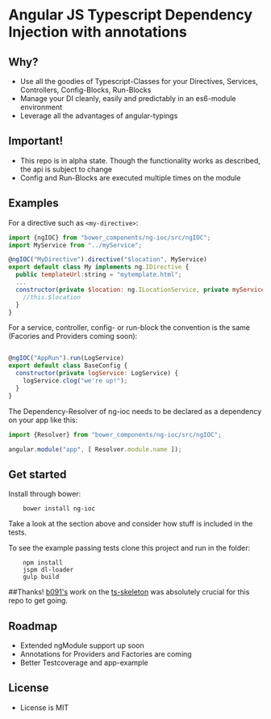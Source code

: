 # Angular JS Typescript Dependency Injection with annotations

## Why?

- Use all the goodies of Typescript-Classes for your Directives, Services, Controllers, Config-Blocks, Run-Blocks
- Manage your DI cleanly, easily and predictably in an es6-module environment
- Leverage all the advantages of angular-typings

## Important!

- This repo is in alpha state. Though the functionality works as described, the api is subject to change
- Config and Run-Blocks are executed multiple times on the module

## Examples

For a directive such as ```<my-directive>```:

```js
import {ngIOC} from "bower_components/ng-ioc/src/ngIOC";
import MyService from "../myService";

@ngIOC("MyDirective").directive("$location", MyService)
export default class My implements ng.IDirective {
  public templateUrl:string = "mytemplate.html";
  ...
  constructor(private $location: ng.ILocationService, private myService: MyService) {
    //this.$location
  }
}
```
For a service, controller, config- or run-block the convention is the same (Facories and Providers coming soon):
```js

@ngIOC("AppRun").run(LogService)
export default class BaseConfig {
  constructor(private logService: LogService) {
    logService.clog("we're up!");
  }
}

```
The Dependency-Resolver of ng-ioc needs to be declared as a dependency on your app like this:
```js
import {Resolver} from "bower_components/ng-ioc/src/ngIOC";

angular.module("app", [ Resolver.module.name ]);  
```

## Get started

Install through bower:

        bower install ng-ioc

Take a look at the section above and consider how stuff is included in the tests.



To see the example passing tests clone this project and run in the folder:

        npm install
        jspm dl-loader
        gulp build

##Thanks!
[b091's](https://github.com/b091) work on the [ts-skeleton](https://github.com/b091/ts-skeleton) was absolutely crucial for this repo to get going.
## Roadmap

- Extended ngModule support up soon
- Annotations for Providers and Factories are coming
- Better Testcoverage and app-example

## License

- License is MIT
